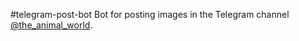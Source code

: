 #telegram-post-bot
Bot for posting images in the Telegram channel [@the_animal_world](https://t.me/the_animal_world).
